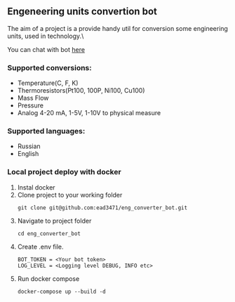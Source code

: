 ## Engeneering units convertion bot
The aim of a project is a provide handy util for conversion some engineering units, used in technology.\

You can chat with bot [here](https://t.me/eng_unit_converter_bot)

### Supported conversions:
 - Temperature(C, F, K)
 - Thermoresistors(Pt100, 100P, Ni100, Cu100)
 - Mass Flow
 - Pressure
 - Analog 4-20 mA, 1-5V, 1-10V to physical measure



### Supported languages:
 - Russian
 - English

### Local project deploy with docker
1. Instal docker
2. Clone project to your working folder
    ```
    git clone git@github.com:ead3471/eng_converter_bot.git
    ```
3. Navigate to project folder
     ```
    cd eng_converter_bot
    ```
4. Create .env file.
     ```
    BOT_TOKEN = <Your bot token>
    LOG_LEVEL = <Logging level DEBUG, INFO etc>
    ```
5. Run docker compose
    ```
    docker-compose up --build -d
     ```


